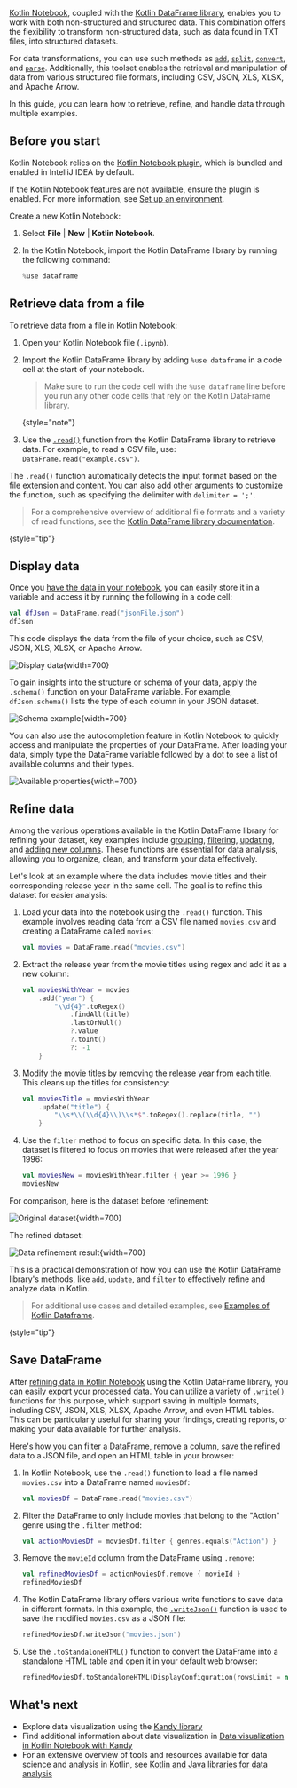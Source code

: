 [//]: # (title: Retrieve data from files)

[Kotlin Notebook](kotlin-notebook-overview.md), coupled with the [Kotlin DataFrame library](https://kotlin.github.io/dataframe/home.html), enables 
you to work with both non-structured and structured data. This combination offers the flexibility to transform non-structured data, 
such as data found in TXT files, into structured datasets. 

For data transformations, you can use such methods as [`add`](https://kotlin.github.io/dataframe/adddf.html), [`split`](https://kotlin.github.io/dataframe/split.html),
[`convert`](https://kotlin.github.io/dataframe/convert.html), and [`parse`](https://kotlin.github.io/dataframe/parse.html). 
Additionally, this toolset enables the retrieval and manipulation of data from various structured file formats, 
including CSV, JSON, XLS, XLSX, and Apache Arrow.

In this guide, you can learn how to retrieve, refine, and handle data through multiple examples.

## Before you start

Kotlin Notebook relies on the [Kotlin Notebook plugin](https://plugins.jetbrains.com/plugin/16340-kotlin-notebook),
which is bundled and enabled in IntelliJ IDEA by default.

If the Kotlin Notebook features are not available, ensure the plugin is enabled. For more information,
see [Set up an environment](kotlin-notebook-set-up-env.md).

Create a new Kotlin Notebook:

1. Select **File** | **New** | **Kotlin Notebook**.

2. In the Kotlin Notebook, import the Kotlin DataFrame library by running the following command:

   ```kotlin
   %use dataframe
   ```

## Retrieve data from a file

To retrieve data from a file in Kotlin Notebook:

1. Open your Kotlin Notebook file (`.ipynb`).
2. Import the Kotlin DataFrame library by adding `%use dataframe` in a code cell at the start of your notebook.
   > Make sure to run the code cell with the `%use dataframe` line before you run any other code cells that rely on the Kotlin DataFrame library.
   >
   {style="note"}

3. Use the [`.read()`](https://kotlin.github.io/dataframe/read.html) function from the Kotlin DataFrame library to retrieve data. 
For example, to read a CSV file, use: `DataFrame.read("example.csv")`.

The `.read()` function automatically detects the input format based on the file extension and content.
You can also add other arguments to customize the function, such as specifying the delimiter with `delimiter = ';'`.

> For a comprehensive overview of additional file formats and a variety of read functions, see the 
> [Kotlin DataFrame library documentation](https://kotlin.github.io/dataframe/read.html).
> 
{style="tip"}

## Display data

Once you [have the data in your notebook](#retrieve-data-from-a-file), you can easily store it in a variable and access it by running the 
following in a code cell: 

```kotlin
val dfJson = DataFrame.read("jsonFile.json")
dfJson
```

This code displays the data from the file of your choice, such as CSV, JSON, XLS, XLSX, or Apache Arrow.

![Display data](display-data.png){width=700}

To gain insights into the structure or schema of your data, apply the `.schema()` function on your DataFrame variable. 
For example, `dfJson.schema()` lists the type of each column in your JSON dataset.

![Schema example](schema-data-analysis.png){width=700}

You can also use the autocompletion feature in Kotlin Notebook to quickly access and manipulate the properties of your 
DataFrame. After loading your data, simply type the DataFrame variable followed by a dot to see a list of available columns 
and their types.

![Available properties](auto-completion-data-analysis.png){width=700}

## Refine data

Among the various operations available in the Kotlin DataFrame library for refining your dataset, key examples include [grouping](https://kotlin.github.io/dataframe/group.html),
[filtering](https://kotlin.github.io/dataframe/filter.html), [updating](https://kotlin.github.io/dataframe/update.html), 
and [adding new columns](https://kotlin.github.io/dataframe/add.html). These functions are essential for data analysis, allowing you to organize, clean, and 
transform your data effectively. 

Let's look at an example where the data includes movie titles and their corresponding release year in the same cell. 
The goal is to refine this dataset for easier analysis:

1. Load your data into the notebook using the `.read()` function. This example involves reading data from a CSV file named 
`movies.csv` and creating a DataFrame called `movies`:

   ```kotlin
   val movies = DataFrame.read("movies.csv")
   ```

2. Extract the release year from the movie titles using regex and add it as a new column:

   ```kotlin
   val moviesWithYear = movies
       .add("year") { 
           "\\d{4}".toRegex()
               .findAll(title)
               .lastOrNull()
               ?.value
               ?.toInt()
               ?: -1
       }
   ```

3. Modify the movie titles by removing the release year from each title. 
This cleans up the titles for consistency:

   ```kotlin
   val moviesTitle = moviesWithYear
       .update("title") {
           "\\s*\\(\\d{4}\\)\\s*$".toRegex().replace(title, "")
       }
   ```

4. Use the `filter` method to focus on specific data. 
In this case, the dataset is filtered to focus on movies that were released after the year 1996:

   ```kotlin
   val moviesNew = moviesWithYear.filter { year >= 1996 }
   moviesNew
   ```

For comparison, here is the dataset before refinement:

![Original dataset](original-dataset.png){width=700}

The refined dataset:

![Data refinement result](refined-data.png){width=700}

This is a practical demonstration of how you can use the Kotlin DataFrame library's methods, like `add`, `update`, and `filter` to 
effectively refine and analyze data in Kotlin.

> For additional use cases and detailed examples, see [Examples of Kotlin Dataframe](https://github.com/Kotlin/dataframe/tree/master/examples).
> 
{style="tip"}

## Save DataFrame

After [refining data in Kotlin Notebook](#refine-data) using the Kotlin DataFrame library, you can easily export your processed 
data. You can utilize a variety of [`.write()`](https://kotlin.github.io/dataframe/write.html) functions for this purpose, which support saving in multiple formats,
including CSV, JSON, XLS, XLSX, Apache Arrow, and even HTML tables.
This can be particularly useful for sharing your findings, creating reports, or making your data available for further analysis.

Here's how you can filter a DataFrame, remove a column, save the refined data to a JSON file, and open an HTML table 
in your browser:

1. In Kotlin Notebook, use the `.read()` function to load a file named
`movies.csv` into a DataFrame named `moviesDf`:

   ```kotlin
   val moviesDf = DataFrame.read("movies.csv")
   ```

2. Filter the DataFrame to only include movies that belong to the "Action" genre using the `.filter` method:

   ```kotlin
   val actionMoviesDf = moviesDf.filter { genres.equals("Action") }
   ```

3. Remove the `movieId` column from the DataFrame using `.remove`:

   ```kotlin
   val refinedMoviesDf = actionMoviesDf.remove { movieId }
   refinedMoviesDf
   ```

4. The Kotlin DataFrame library offers various write functions to save data in different formats. In this example, 
the [`.writeJson()`](https://kotlin.github.io/dataframe/write.html#writing-to-json) function is used to save the modified `movies.csv` as a JSON file:

   ```kotlin
   refinedMoviesDf.writeJson("movies.json")
   ```

5. Use the `.toStandaloneHTML()` function to convert the DataFrame into a standalone HTML 
table and open it in your default web browser:

   ```kotlin
   refinedMoviesDf.toStandaloneHTML(DisplayConfiguration(rowsLimit = null)).openInBrowser()
   ```

## What's next

* Explore data visualization using the [Kandy library](https://kotlin.github.io/kandy/examples.html)
* Find additional information about data visualization in [Data visualization in Kotlin Notebook with Kandy](data-analysis-visualization.md)
* For an extensive overview of tools and resources available for data science and analysis in Kotlin, see [Kotlin and Java libraries for data analysis](data-analysis-libraries.md)